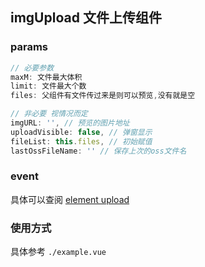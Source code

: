## imgUpload 文件上传组件

### params

```js
// 必要参数
maxM: 文件最大体积
limit: 文件最大个数
files: 父组件有文件传过来是则可以预览,没有就是空

// 非必要 视情况而定
imgURL: '', // 预览的图片地址
uploadVisible: false, // 弹窗显示
fileList: this.files, // 初始赋值
lastOssFileName: '' // 保存上次的oss文件名
```

### event

具体可以查阅 [element upload](https://element.eleme.cn/#/zh-CN/component/upload)

### 使用方式

具体参考 `./example.vue`